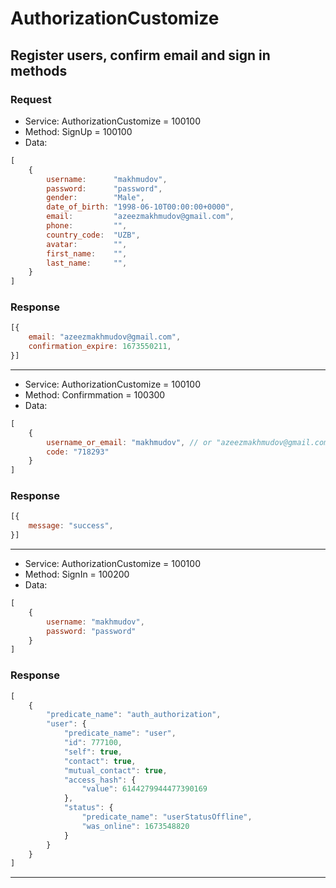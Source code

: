 # AuthorizationCustomize

## Register users, confirm email and sign in methods

### Request
- Service: AuthorizationCustomize = 100100
- Method: SignUp = 100100
- Data:
```javascript
[
    {
        username:      "makhmudov",
        password:      "password",
        gender:        "Male",
        date_of_birth: "1998-06-10T00:00:00+0000",
        email:         "azeezmakhmudov@gmail.com",
        phone:         "",
        country_code:  "UZB",
        avatar:        "",
        first_name:    "",
        last_name:     "",
    }
]
```

### Response
```javascript
[{ 
    email: "azeezmakhmudov@gmail.com",
    confirmation_expire: 1673550211,
}]
```
------


- Service: AuthorizationCustomize = 100100
- Method: Confirmmation = 100300
- Data:
```javascript
[
    {
        username_or_email: "makhmudov", // or "azeezmakhmudov@gmail.com"
        code: "718293"
    }
]
```

### Response
```javascript
[{ 
    message: "success",
}]
```
------

- Service: AuthorizationCustomize = 100100
- Method: SignIn = 100200
- Data:
```javascript
[
    {
        username: "makhmudov",
        password: "password"
    }
]
```

### Response
```javascript
[
    {
        "predicate_name": "auth_authorization",
        "user": {
            "predicate_name": "user",
            "id": 777100,
            "self": true,
            "contact": true,
            "mutual_contact": true,
            "access_hash": {
                "value": 6144279944477390169
            },
            "status": {
                "predicate_name": "userStatusOffline",
                "was_online": 1673548820
            }
        }
    }
]
```
------